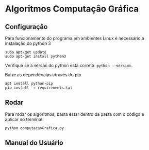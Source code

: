 # Algoritmos Computação Gráfica

## Configuração

Para funcionamento do programa em ambientes Linux é necessário a instalação do python 3

```
sudo apt-get update
sudo apt-get install python3
```

Verifique se a versão do python está correta: `python --version`.

Baixe as dependências através do pip

```
apt install python-pip
pip install -r requirements.txt
```

## Rodar
Para rodar os algoritmos, basta estar dentro da pasta com o código e aplicar no terminal:

```
python computacaoGrafica.py
```

## Manual do Usuário


